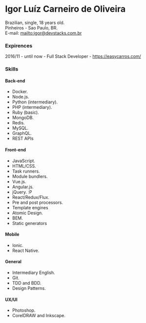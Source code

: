 # Igor Luíz Carneiro de Oliveira

Brazilian, single, 18 years old.  
Pinheiros - Sao Paulo, BR.  
E-mail: <mailto:igor@devstacks.com.br>

### Expirences
2016/11 - until now - Full Stack Developer - https://easycarros.com/

### Skills

#### Back-end
  * Docker.
  * Node.js.
  * Python (intermediary).
  * PHP (intermediary).
  * Ruby (basic).
  * MongoDB.
  * Redis.
  * MySQL.
  * GraphQL.
  * REST APIs

#### Front-end
  * JavaScript.
  * HTML/CSS.
  * Task runners.
  * Module bundlers.
  * Vue.js.
  * Angular.js.
  * jQuery. :P
  * React/Redux/Flux.
  * Pre and post processors.
  * Template engines
  * Atomic Design.
  * BEM.
  * Static generators

#### Mobile
  * Ionic.
  * React Native.

#### General
  * Intermediary English.
  * Git.
  * TDD and BDD.
  * Design Patterns.

#### UX/UI
  * Photoshop.
  * CorelDRAW and Inkscape.
